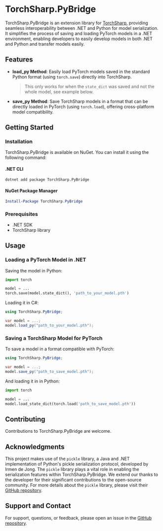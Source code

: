 # TorchSharp.PyBridge

TorchSharp.PyBridge is an extension library for [TorchSharp](https://github.com/dotnet/TorchSharp), providing seamless interoperability between .NET and Python for model serialization. It simplifies the process of saving and loading PyTorch models in a .NET environment, enabling developers to easily develop models in both .NET and Python and transfer models easily.

## Features

- **load_py Method**: Easily load PyTorch models saved in the standard Python format (using `torch.save`) directly into TorchSharp.

    > This only works for when the `state_dict` was saved and not the whole model, see example below.

- **save_py Method**: Save TorchSharp models in a format that can be directly loaded in PyTorch (using `torch.load`), offering cross-platform model compatibility.

## Getting Started

### Installation

TorchSharp.PyBridge is available on NuGet. You can install it using the following command:

#### .NET CLI
```bash
dotnet add package TorchSharp.PyBridge
```

#### NuGet Package Manager
```powershell
Install-Package TorchSharp.PyBridge
```

### Prerequisites

- .NET SDK
- TorchSharp library

## Usage

### Loading a PyTorch Model in .NET

Saving the model in Python:

```python
import torch 

model = ...
torch.save(model.state_dict(), 'path_to_your_model.pth')
```

Loading it in C#:

```csharp
using TorchSharp.PyBridge;

var model = ...;
model.load_py("path_to_your_model.pth");
```

### Saving a TorchSharp Model for PyTorch

To save a model in a format compatible with PyTorch:

```csharp
using TorchSharp.PyBridge;

var model = ...;
model.save_py("path_to_save_model.pth");
```

And loading it in in Python:

```python
import torch

model = ...
model.load_state_dict(torch.load('path_to_save_model.pth'))
```

## Contributing

Contributions to TorchSharp.PyBridge are welcome. 

## Acknowledgments

This project makes use of the `pickle` library, a Java and .NET implementation of Python's pickle serialization protocol, developed by Irmen de Jong. The `pickle` library plays a vital role in enabling the serialization features within TorchSharp.PyBridge. We extend our thanks to the developer for their significant contributions to the open-source community. For more details about the `pickle` library, please visit their [GitHub repository](https://github.com/irmen/pickle).

## Support and Contact

For support, questions, or feedback, please open an issue in the [GitHub repository](https://github.com/shaltielshmid/TorchSharp.PyBridge).
